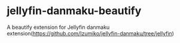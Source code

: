 # jellyfin-danmaku-beautify
A beautify extension for Jellyfin danmaku extension(https://github.com/Izumiko/jellyfin-danmaku/tree/jellyfin)

